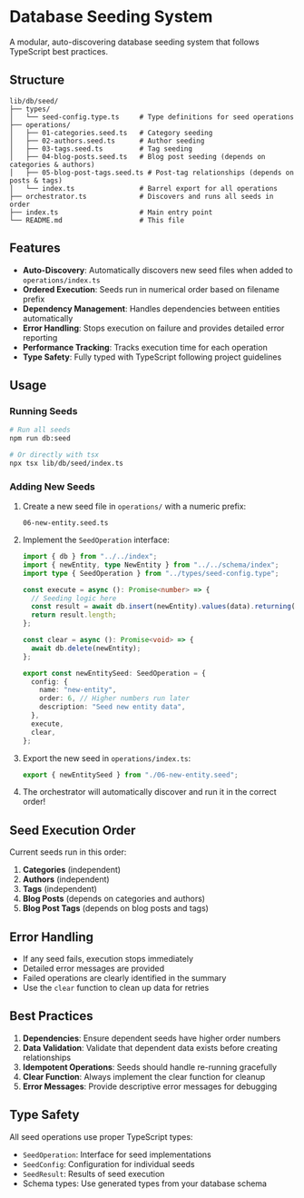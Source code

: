 # Database Seeding System

A modular, auto-discovering database seeding system that follows TypeScript best practices.

## Structure

```
lib/db/seed/
├── types/
│   └── seed-config.type.ts     # Type definitions for seed operations
├── operations/
│   ├── 01-categories.seed.ts   # Category seeding
│   ├── 02-authors.seed.ts      # Author seeding
│   ├── 03-tags.seed.ts         # Tag seeding
│   ├── 04-blog-posts.seed.ts   # Blog post seeding (depends on categories & authors)
│   ├── 05-blog-post-tags.seed.ts # Post-tag relationships (depends on posts & tags)
│   └── index.ts                # Barrel export for all operations
├── orchestrator.ts             # Discovers and runs all seeds in order
├── index.ts                    # Main entry point
└── README.md                   # This file
```

## Features

- **Auto-Discovery**: Automatically discovers new seed files when added to `operations/index.ts`
- **Ordered Execution**: Seeds run in numerical order based on filename prefix
- **Dependency Management**: Handles dependencies between entities automatically
- **Error Handling**: Stops execution on failure and provides detailed error reporting
- **Performance Tracking**: Tracks execution time for each operation
- **Type Safety**: Fully typed with TypeScript following project guidelines

## Usage

### Running Seeds

```bash
# Run all seeds
npm run db:seed

# Or directly with tsx
npx tsx lib/db/seed/index.ts
```

### Adding New Seeds

1. Create a new seed file in `operations/` with a numeric prefix:

   ```
   06-new-entity.seed.ts
   ```

2. Implement the `SeedOperation` interface:

   ```typescript
   import { db } from "../../index";
   import { newEntity, type NewEntity } from "../../schema/index";
   import type { SeedOperation } from "../types/seed-config.type";

   const execute = async (): Promise<number> => {
     // Seeding logic here
     const result = await db.insert(newEntity).values(data).returning();
     return result.length;
   };

   const clear = async (): Promise<void> => {
     await db.delete(newEntity);
   };

   export const newEntitySeed: SeedOperation = {
     config: {
       name: "new-entity",
       order: 6, // Higher numbers run later
       description: "Seed new entity data",
     },
     execute,
     clear,
   };
   ```

3. Export the new seed in `operations/index.ts`:

   ```typescript
   export { newEntitySeed } from "./06-new-entity.seed";
   ```

4. The orchestrator will automatically discover and run it in the correct order!

## Seed Execution Order

Current seeds run in this order:

1. **Categories** (independent)
2. **Authors** (independent)
3. **Tags** (independent)
4. **Blog Posts** (depends on categories and authors)
5. **Blog Post Tags** (depends on blog posts and tags)

## Error Handling

- If any seed fails, execution stops immediately
- Detailed error messages are provided
- Failed operations are clearly identified in the summary
- Use the `clear` function to clean up data for retries

## Best Practices

1. **Dependencies**: Ensure dependent seeds have higher order numbers
2. **Data Validation**: Validate that dependent data exists before creating relationships
3. **Idempotent Operations**: Seeds should handle re-running gracefully
4. **Clear Function**: Always implement the clear function for cleanup
5. **Error Messages**: Provide descriptive error messages for debugging

## Type Safety

All seed operations use proper TypeScript types:

- `SeedOperation`: Interface for seed implementations
- `SeedConfig`: Configuration for individual seeds
- `SeedResult`: Results of seed execution
- Schema types: Use generated types from your database schema
